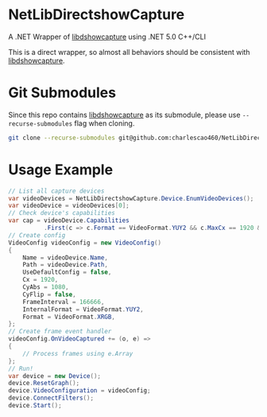 # NetLibDirectshowCapture
A .NET Wrapper of [libdshowcapture](https://github.com/obsproject/libdshowcapture) using .NET 5.0 C++/CLI 

This is a direct wrapper, so almost all behaviors should be consistent with [libdshowcapture](https://github.com/obsproject/libdshowcapture).

# Git Submodules
Since this repo contains [libdshowcapture](https://github.com/obsproject/libdshowcapture) as its submodule, please use `--recurse-submodules` flag when cloning.

```bash
git clone --recurse-submodules git@github.com:charlescao460/NetLibDirectshowCapture.git
``` 

# Usage Example
```C#
// List all capture devices
var videoDevices = NetLibDirectshowCapture.Device.EnumVideoDevices();
var videoDevice = videoDevices[0];
// Check device's capabilities
var cap = videoDevice.Capabilities
          .First(c => c.Format == VideoFormat.YUY2 && c.MaxCx == 1920 && c.MaxCy == 1080);
// Create config
VideoConfig videoConfig = new VideoConfig()
{
    Name = videoDevice.Name,
    Path = videoDevice.Path,
    UseDefaultConfig = false,
    Cx = 1920,
    CyAbs = 1080,
    CyFlip = false,
    FrameInterval = 166666,
    InternalFormat = VideoFormat.YUY2,
    Format = VideoFormat.XRGB,
};
// Create frame event handler
videoConfig.OnVideoCaptured += (o, e) =>
{
    // Process frames using e.Array
};
// Run!
var device = new Device();
device.ResetGraph();
device.VideoConfiguration = videoConfig;
device.ConnectFilters();
device.Start();
```
